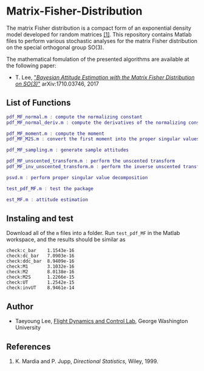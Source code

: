 # Matrix-Fisher-Distribution

The matrix Fisher distribution is a compact form of an exponential density model developed for random matrices [[1]](#Mar). This repository contains Matlab files to perform various stochastic analyses for the matrix Fisher distribution on the special orthogonal group SO(3). 

The mathematical fomulation of the presented algorithms are available at the following paper:

- T. Lee, ["*Bayesian Attitude Estimation with the Matrix Fisher Distribution on SO(3)*"](https://arxiv.org/abs/1710.03746/) 	arXiv:1710.03746, 2017

## List of Functions

```pdf_MF.m : compute the probability density
pdf_MF_normal.m : compute the normalizing constant
pdf_MF_normal_deriv.m : compute the derivatives of the normalizing constant

pdf_MF_moment.m : compute the moment
pdf_MF_M2S.m : convert the first moment into the proper singular values

pdf_MF_sampling.m : generate sample attitudes

pdf_MF_unscented_transform.m : perform the unscented transform
pdf_MF_inv_unscented_transform.m : perform the inverse unscented transform

psvd.m : perform proper singular value decomposition

test_pdf_MF.m : test the package

est_MF.m : attitude estimation
```
## Instaling and test
Download all of the `m` files into a folder. Run `test_pdf_MF` in the Matlab workspace, and the results should be similar as

```>> test_pdf_MF
check:c_bar    1.1543e-16
check:dc_bar   7.0903e-16
check:ddc_bar  8.9409e-16
check:M1       3.1032e-16
check:M2       8.0138e-16
check:M2S      1.2266e-15
check:UT       1.2542e-15
check:invUT    8.9461e-14
```

## Author
 - Taeyoung Lee, [Flight Dynamics and Control Lab](http://fdcl.seas.gwu.edu/), George Washington University 

## References
1.  <a name="Mar">K. Mardia and P. Jupp, *Directional Statistics,* Wiley, 1999.</a>

